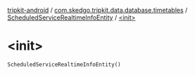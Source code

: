 [tripkit-android](../../index.md) / [com.skedgo.tripkit.data.database.timetables](../index.md) / [ScheduledServiceRealtimeInfoEntity](index.md) / [&lt;init&gt;](./-init-.md)

# &lt;init&gt;

`ScheduledServiceRealtimeInfoEntity()`
